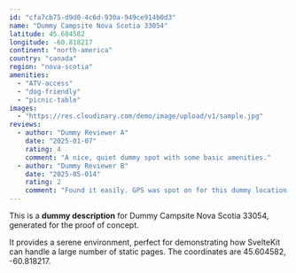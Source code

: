 ```yaml
---
id: "cfa7cb75-d9d0-4c6d-930a-949ce914b0d3"
name: "Dummy Campsite Nova Scotia 33054"
latitude: 45.604582
longitude: -60.818217
continent: "north-america"
country: "canada"
region: "nova-scotia"
amenities:
  - "ATV-access"
  - "dog-friendly"
  - "picnic-table"
images:
  - "https://res.cloudinary.com/demo/image/upload/v1/sample.jpg"
reviews:
  - author: "Dummy Reviewer A"
    date: "2025-01-07"
    rating: 4
    comment: "A nice, quiet dummy spot with some basic amenities."
  - author: "Dummy Reviewer B"
    date: "2025-05-014"
    rating: 2
    comment: "Found it easily. GPS was spot on for this dummy location."
---
```


This is a **dummy description** for Dummy Campsite Nova Scotia 33054, generated for the proof of concept.

It provides a serene environment, perfect for demonstrating how SvelteKit can handle a large number of static pages. The coordinates are 45.604582, -60.818217.
